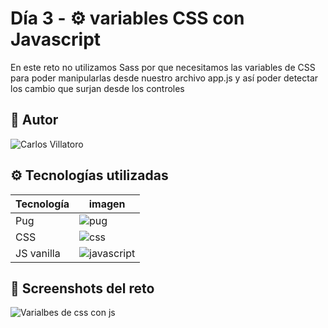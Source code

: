 
# Día 3 - ⚙️ variables CSS con Javascript

En este reto no utilizamos Sass por que necesitamos las variables de CSS para poder manipularlas desde nuestro archivo app.js y así poder detectar los cambio que surjan desde los controles

## 👤 Autor

![Carlos Villatoro](https://i.imgur.com/xjYfu2a.png)
 
## ⚙️ Tecnologías utilizadas

| Tecnología             | imagen                                                            |
| ----------------- | ------------------------------------------------------------------ |
| Pug | ![pug](https://i.imgur.com/pHxT8tj.png) |
| CSS | ![css](https://i.imgur.com/tsIlXHw.png) |
| JS vanilla | ![javascript](https://i.imgur.com/mLukrBn.png)

## 🤳 Screenshots del reto

![Varialbes de css con js](https://i.imgur.com/I3QjwEQ.png)




